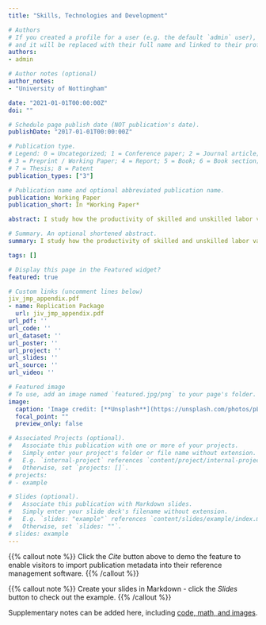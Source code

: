 ```yaml
---
title: "Skills, Technologies and Development"

# Authors
# If you created a profile for a user (e.g. the default `admin` user), write the username (folder name) here 
# and it will be replaced with their full name and linked to their profile.
authors:
- admin

# Author notes (optional)
author_notes:
- "University of Nottingham"

date: "2021-01-01T00:00:00Z"
doi: ""

# Schedule page publish date (NOT publication's date).
publishDate: "2017-01-01T00:00:00Z"

# Publication type.
# Legend: 0 = Uncategorized; 1 = Conference paper; 2 = Journal article;
# 3 = Preprint / Working Paper; 4 = Report; 5 = Book; 6 = Book section;
# 7 = Thesis; 8 = Patent
publication_types: ["3"]

# Publication name and optional abbreviated publication name.
publication: Working Paper
publication_short: In *Working Paper*

abstract: I study how the productivity of skilled and unskilled labor varies with development. Using harmonized, occupational labor market outcomes for a broad set of countries across the development spectrum, I document that employment in high-skill occupations, or jobs that are relatively more intensive in non-routine cognitive tasks, grows with development. In addition, the income of workers in high-skill occupations falls relative to earnings in low-skill occupations as countries grow richer. To understand the forces driving these findings, I develop a stylized model of the labor market across development. In the model, labor productivity is determined endogenously as a result of the selection of heterogeneous workers into occupations and education. I use a quantitative version of the model to decompose the observed decline in relative labor income between less-developed countries and the US into a component embedded in technologies, or relative skilled labor efficiency, and a fraction due to workers' characteristics, or relative skilled labor quality. I find that relative quality explains 25 percent of the decline in relative labor income, with the remaining fraction due to relative efficiency. In less-developed countries, the relatively few skilled workers are the most productive in performing high-skill jobs, which reduces the magnitude of skill-biased technological progress needed to rationalize the cross-country data by one half when compared to a world where labor quality is purely determined by educational attainment.

# Summary. An optional shortened abstract.
summary: I study how the productivity of skilled and unskilled labor varies with development. Using harmonized, occupational labor market outcomes for a broad set of countries across the development spectrum, I document that employment in high-skill occupations, or jobs that are relatively more intensive in non-routine cognitive tasks, grows with development. In addition, the income of workers in high-skill occupations falls relative to earnings in low-skill occupations as countries grow richer. To understand the forces driving these findings, I develop a stylized model of the labor market across development. In the model, labor productivity is determined endogenously as a result of the selection of heterogeneous workers into occupations and education. I use a quantitative version of the model to decompose the observed decline in relative labor income between less-developed countries and the US into a component embedded in technologies, or relative skilled labor efficiency, and a fraction due to workers' characteristics, or relative skilled labor quality. I find that relative quality explains 25 percent of the decline in relative labor income, with the remaining fraction due to relative efficiency. In less-developed countries, the relatively few skilled workers are the most productive in performing high-skill jobs, which reduces the magnitude of skill-biased technological progress needed to rationalize the cross-country data by one half when compared to a world where labor quality is purely determined by educational attainment.

tags: []

# Display this page in the Featured widget?
featured: true

# Custom links (uncomment lines below)
jiv_jmp_appendix.pdf
- name: Replication Package
  url: jiv_jmp_appendix.pdf
url_pdf: ''
url_code: ''
url_dataset: ''
url_poster: ''
url_project: ''
url_slides: ''
url_source: ''
url_video: ''

# Featured image
# To use, add an image named `featured.jpg/png` to your page's folder. 
image:
  caption: 'Image credit: [**Unsplash**](https://unsplash.com/photos/pLCdAaMFLTE)'
  focal_point: ""
  preview_only: false

# Associated Projects (optional).
#   Associate this publication with one or more of your projects.
#   Simply enter your project's folder or file name without extension.
#   E.g. `internal-project` references `content/project/internal-project/index.md`.
#   Otherwise, set `projects: []`.
# projects:
# - example

# Slides (optional).
#   Associate this publication with Markdown slides.
#   Simply enter your slide deck's filename without extension.
#   E.g. `slides: "example"` references `content/slides/example/index.md`.
#   Otherwise, set `slides: ""`.
# slides: example
---
```


{{% callout note %}}
Click the *Cite* button above to demo the feature to enable visitors to import publication metadata into their reference management software.
{{% /callout %}}

{{% callout note %}}
Create your slides in Markdown - click the *Slides* button to check out the example.
{{% /callout %}}

Supplementary notes can be added here, including [code, math, and images](https://wowchemy.com/docs/writing-markdown-latex/).

